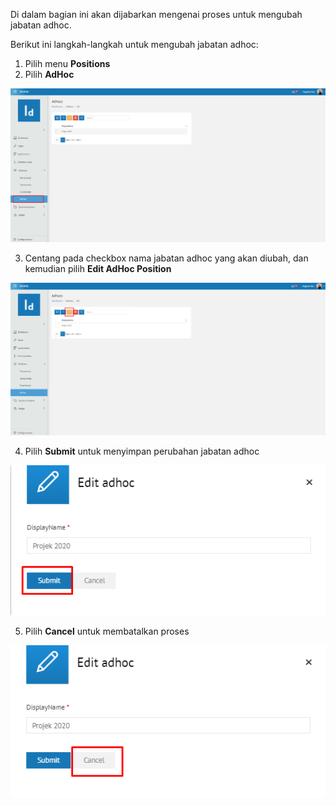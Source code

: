 Di dalam bagian ini akan dijabarkan mengenai proses untuk mengubah jabatan adhoc. 

Berikut ini langkah-langkah untuk mengubah jabatan adhoc:

1. Pilih menu **Positions**
2. Pilih **AdHoc**

![Gambar](_static/Gambar5.4.2_1.png/?sanitize=true)

3. Centang pada checkbox nama jabatan adhoc yang akan diubah, dan kemudian pilih **Edit AdHoc Position**

![Gambar](_static/Gambar5.4.2_2.png/?sanitize=true)

4. Pilih **Submit** untuk menyimpan perubahan jabatan adhoc

![Gambar](_static/Gambar5.4.2_3.png/?sanitize=true)

5. Pilih **Cancel** untuk membatalkan proses

![Gambar](_static/Gambar5.4.2_4.png/?sanitize=true)